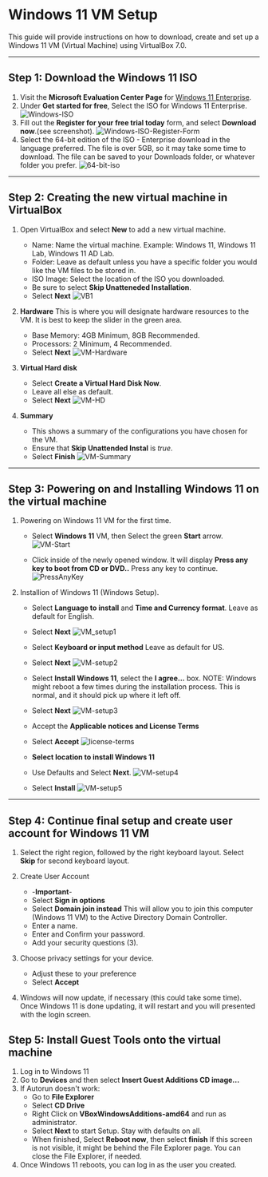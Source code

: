 # Windows 11 VM Setup
This guide will provide instructions on how to download, create and set up a Windows 11 VM (Virtual Machine) using VirtualBox 7.0.

---

## Step 1: Download the Windows 11 ISO
1. Visit the **Microsoft Evaluation Center Page** for [Windows 11 Enterprise](https://www.microsoft.com/en-us/evalcenter/evaluate-windows-11-enterprise).
2. Under **Get started for free**, Select the ISO for Windows 11 Enterprise.
   ![Windows-ISO](https://github.com/user-attachments/assets/615dc9dd-e5bf-47d8-8183-26eadf9d12df)
3. Fill out the **Register for your free trial today** form, and select **Download now**.(see screenshot).
   ![Windows-ISO-Register-Form](https://github.com/user-attachments/assets/e820aed7-cf49-4ee9-bfc9-515f1259ef1d)
4. Select the 64-bit edition of the ISO - Enterprise download in the language preferred.  The file is over 5GB, so it may take some time to download.  The file can be saved to your Downloads folder, or whatever folder you prefer.
   ![64-bit-iso](https://github.com/user-attachments/assets/2d52c3f8-e102-4845-ae43-f7cb56715d46)

---

## Step 2: Creating the new virtual machine in VirtualBox
1. Open VirtualBox and select **New** to add a new virtual machine.

   - Name: Name the virtual machine.  Example:  Windows 11, Windows 11 Lab, Windows 11 AD Lab.
   - Folder: Leave as default unless you have a specific folder you would like the VM files to be stored in.
   - ISO Image: Select the location of the ISO you downloaded.
   - Be sure to select **Skip Unatteneded Installation**.
   - Select **Next**
     ![VB1](https://github.com/user-attachments/assets/bde219a6-778c-46e0-bc01-800540ec519e)
2. **Hardware**  This is where you will designate hardware resources to the VM.  It is best to keep the slider in the green area.

   - Base Memory: 4GB Minimum, 8GB Recommended.
   - Processors: 2 Minimum, 4 Recommended.
   - Select **Next**
     ![VM-Hardware](https://github.com/user-attachments/assets/5aac47d3-4e29-41b1-b53c-c1598cedfa38)
3. **Virtual Hard disk**

   - Select **Create a Virtual Hard Disk Now**.
   - Leave all else as default.
   - Select **Next**
     ![VM-HD](https://github.com/user-attachments/assets/e1c91087-1614-4a97-8b1c-ccda854c2b49)
4. **Summary**

   - This shows a summary of the configurations you have chosen for the VM.
   - Ensure that **Skip Unattended Instal** is *true*.
   - Select **Finish**
    ![VM-Summary](https://github.com/user-attachments/assets/09b5c35a-3b43-4275-99b2-ce61377f391e)

---

## Step 3: Powering on and Installing Windows 11 on the virtual machine
1. Powering on Windows 11 VM for the first time.

   - Select **Windows 11** VM, then Select the green **Start** arrow.
     ![VM-Start](https://github.com/user-attachments/assets/9e4e144f-5bfb-448f-bac4-9ec50aff4b1a)

   - Click inside of the newly opened window.  It will display **Press any key to boot from CD or DVD..**  Press any key to continue.
     ![PressAnyKey](https://github.com/user-attachments/assets/30858b05-253b-430e-b9f2-ca3787fc4c90)

2. Installion of Windows 11 (Windows Setup).

   - Select **Language to install** and  **Time and Currency format**.  Leave as default for English.
   - Select **Next**
     ![VM_setup1](https://github.com/user-attachments/assets/732a48db-7083-4dc5-833d-0ae0f3db183a)

   - Select **Keyboard or input method**  Leave as default for US.
   - Select **Next**
     ![VM-setup2](https://github.com/user-attachments/assets/62e717c2-1175-4e34-b8d0-9455ee923f67)

   - Select **Install Windows 11**, select the **I agree...** box.  NOTE: Windows might reboot a few times during the installation process.  This is normal, and it should pick up where it left off.
   - Select **Next**
     ![VM-setup3](https://github.com/user-attachments/assets/cd3d2c2a-8ebb-4ed2-9327-ffa44ccb8695)

   - Accept the **Applicable notices and License Terms**
   - Select **Accept**
     ![license-terms](https://github.com/user-attachments/assets/cb812eb6-d0f6-48db-a382-76d83a250483)

   - **Select location to install Windows 11**
   - Use Defaults and Select **Next**.
     ![VM-setup4](https://github.com/user-attachments/assets/6713106e-a466-49e3-9eb7-f5a5c9a0a087)

   - Select **Install**
     ![VM-setup5](https://github.com/user-attachments/assets/0c7fc096-efb5-4b1d-9c8f-d8bf0f9d6b8b)


---

## Step 4: Continue final setup and create user account for Windows 11 VM

1. Select the right region, followed by the right keyboard layout. Select **Skip** for second keyboard layout.
2. Create User Account
   - -**Important**-
   - Select **Sign in options**
   - Select **Domain join instead**  This will allow you to join this computer (Windows 11 VM) to the Active Directory Domain Controller.
   - Enter a name.
   - Enter and Confirm your password.
   - Add your security questions (3).
3. Choose privacy settings for your device.

   - Adjust these to your preference
   - Select **Accept**
4. Windows will now update, if necessary (this could take some time).  Once Windows 11 is done updating, it will restart and you will presented with the login screen.

## Step 5: Install Guest Tools onto the virtual machine

1. Log in to Windows 11
2. Go to **Devices** and then select **Insert Guest Additions CD image...**
3. If Autorun doesn't work:
   - Go to **File Explorer**
   - Select **CD Drive**
   - Right Click on **VBoxWindowsAdditions-amd64** and run as administrator.
   - Select **Next** to start Setup.  Stay with defaults on all.
   - When finished, Select **Reboot now**, then select **finish**  If this screen is not visible, it might be behind the File Explorer page. You can close the File Explorer, if needed.
4. Once Windows 11 reboots, you can log in as the user you created.
   

